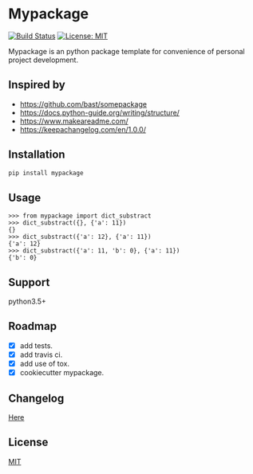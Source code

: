 # Mypackage

[![Build Status](https://travis-ci.org/xuzuoyang/mypackage.svg?branch=master)](https://travis-ci.org/xuzuoyang/mypackage)
[![License: MIT](https://img.shields.io/badge/License-MIT-blue.svg)](LICENSE)

Mypackage is an python package template for convenience of personal project development.

## Inspired by

- https://github.com/bast/somepackage
- https://docs.python-guide.org/writing/structure/
- https://www.makeareadme.com/
- https://keepachangelog.com/en/1.0.0/

## Installation

```bash
pip install mypackage
```

## Usage

```
>>> from mypackage import dict_substract
>>> dict_substract({}, {'a': 11})
{}
>>> dict_substract({'a': 12}, {'a': 11})
{'a': 12}
>>> dict_substract({'a': 11, 'b': 0}, {'a': 11})
{'b': 0}
```

## Support

python3.5+

## Roadmap

- [x] add tests.
- [x] add travis ci.
- [x] add use of tox.
- [x] cookiecutter mypackage.

## Changelog

[Here](docs/CHANGELOG.md)

## License
[MIT](LICENSE)
